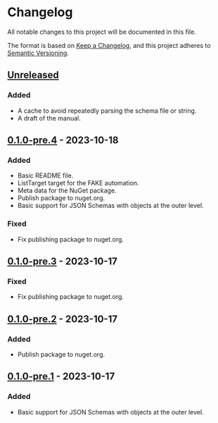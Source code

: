 # Changelog

All notable changes to this project will be documented in this file.

The format is based on [Keep a Changelog](https://keepachangelog.com/en/1.0.0/),
and this project adheres to [Semantic Versioning](https://semver.org/spec/v2.0.0.html).

## [Unreleased]

### Added
- A cache to avoid repeatedly parsing the schema file or string.
- A draft of the manual.

## [0.1.0-pre.4] - 2023-10-18

### Added
- Basic README file.
- ListTarget target for the FAKE automation.
- Meta data for the NuGet package.
- Publish package to nuget.org.
- Basic support for JSON Schemas with objects at the outer level.

### Fixed
- Fix publishing package to nuget.org.

## [0.1.0-pre.3] - 2023-10-17

### Fixed
- Fix publishing package to nuget.org.

## [0.1.0-pre.2] - 2023-10-17

### Added
- Publish package to nuget.org.

## [0.1.0-pre.1] - 2023-10-17

### Added
- Basic support for JSON Schemas with objects at the outer level.

[Unreleased]: https://github.com/florenzen/JsonSchemaProvider/compare/v0.1.0-pre.4...HEAD
[0.1.0-pre.4]: https://github.com/florenzen/JsonSchemaProvider/releases/tag/v0.1.0-pre.4
[0.1.0-pre.3]: https://github.com/florenzen/JsonSchemaProvider/releases/tag/v0.1.0-pre.3
[0.1.0-pre.2]: https://github.com/florenzen/JsonSchemaProvider/releases/tag/v0.1.0-pre.2
[0.1.0-pre.1]: https://github.com/florenzen/JsonSchemaProvider/releases/tag/v0.1.0-pre.1

